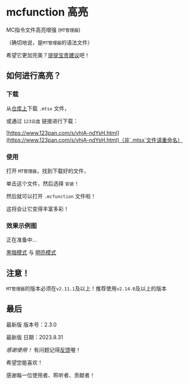 # mcfunction 高亮
MC指令文件高亮增强 (`MT管理器`)

（确切地说，是`MT管理器`的语法文件）

希望它更加完美？[提提宝贵建议](https://githubfast.com/teaSummer/mcfunction_HighLight/issues/new)吧！

## 如何进行高亮？

### 下载

从[仓库上](https://githubfast.com/teaSummer/mcfunction_HighLight/tree/main/下载)下载 `.mtsx` 文件，

或通过 `123云盘` 链接进行下载：

[https://www.123pan.com/s/vhjA-ndYsH.html](https://www.123pan.com/s/vhjA-ndYsH.html)（非`.mtsx`文件请重命名）

### 使用

打开 `MT管理器`，找到下载好的文件，

单击这个文件，然后选择 `安装`！

然后就可以打开 `.mcfunction` 文件啦！

这将会让它变得丰富多彩！

### 效果示例图

正在准备中...

[黑暗模式](#)
与
[明亮模式](#)

## 注意！

`MT管理器`的版本必须在`v2.11.1`及以上！推荐使用`v2.14.0`及以上的版本

## 最后

最新版 版本号：2.3.0

最新版 日期：2023.8.31

*感谢使用！* 有问题记得[反馈](https://githubfast.com/teaSummer/mcfunction_HighLight/issues/new)喔！

希望您能喜欢！

感谢每一位使用者、聆听者、贡献者！
